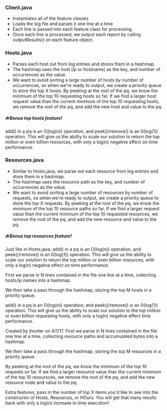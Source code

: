 ### Client.java
* Instantiates all of the feature classes 
* Loads the log file and parses it one line at a time
* Each line is passed into each feature class for processing
* Once each line is processed, we output each report by calling outputResults() on each feature object.

### Hosts.java
* Parses each host out from log entries and stores them in a hashmap.
* The hashmap uses the host (ip or hostname) as the key, and number of occurrences as the value.
* We want to avoid sorting a large number of hosts by number of occurrences, so when we're ready to output, we create a
priority queue to store  the top X hosts. By peeking at the root of the pq, we know the minimum of the top 10
requesting hosts so far. If we find a larger host request value than the current minimum of the top 10 requesting hosts,
we remove the root of the pq, and add the new host and value to the pq.
##### :fire: Bonus top hosts feature!
add() in a pq is an O(log(n)) operation, and peek()/remove() is an 0(log(1)) operation. This will give us the ability
to scale our solution to return the top million or even billion resources, with only a log(n) negative effect
on time performance.

### Resources.java
* Similar to Hosts.java, we parse out each resource from log entries and store them in a hashmap.
* The hashmap uses the resource path as the key, and number of occurrences as the value.
* We want to avoid sorting a large number of resources by number of requests, so when we're ready to output, we create a
priority queue to store  the top X requests. By peeking at the root of the pq, we know the minimum of the top 10
resource paths so far. If we find a larger request value than the current minimum of the top 10 requested resources,
we remove the root of the pq, and add the new resource and value to the pq.
##### :fire: Bonus top resources feature!
Just like in Hosts.java, add() in a pq is an O(log(n)) operation, and peek()/remove() is an 0(log(1)) operation.
This will give us the ability to scale our solution to return the top million or even billion resources, with only a
log(n) negative effect on time performance.


First we parse in N lines contained in the file one line at a time, collecting hosts/ip names into a hashmap.

We then take a pass through the hashmap, storing the top M hosts in a priority queue.
 
add() in a pq is an O(log(n)) operation, and peek()/remove() is an 0(log(1)) operation. This will give us the ability
to scale our solution to the top million or even billion requesting hosts, with only a log(n)
negative effect time performance.
 
 

Created by jhunter on 4/1/17.
First we parse in N lines contained in the file one line at a time, collecting resource paths and accumulated bytes
into a hashmap.

We then take a pass through the hashmap, storing the top M resources in a priority queue.

By peeking at the root of the pq, we know the minimum of the top 10 requests so far. If we find a larger resource
value than the current minimum of the top 10 resoursces, we remove the root of the pq, and add the new
resource node and value to the pq.


 
 
Extra features, pass in the number of top X items you'd like to see into the constructor of Hosts, Resources, or HOurs.
You will get that many results back with only a log(n) increase in time execution!  